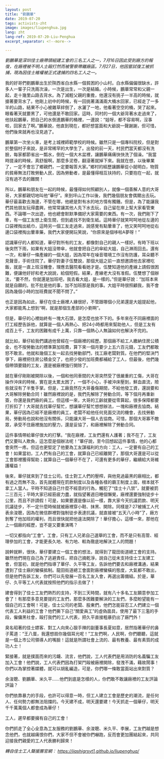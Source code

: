 ```yaml
---
layout: post
title: "劉鵬華"
date: 2019-07-20
tags: activists-zht
image: images/liupenghua.jpg
lang: zht
lang-ref: 2019-07-20-Liu-Penghua
excerpt_separator: <!--more-->

---
```


<em>劉鵬華是深圳佳士廠帶頭組建工會的三名工人之一，7月16日因此受到廠方的報復，在廠裡被不明人士毆打然而被警察帶離廠區。7月27日，他因嘗試復工被抓捕，現為因佳士維權被正式逮捕的四名工人之一。</em>

我的好哥們劉鵬華出生於陝西省白水縣一個貧困的小山村。白水縣偏偏很缺水，許多人一輩子只洗兩次澡，一次是出生，一次是結婚。小時候，鵬華常常和父親一起，走十幾里山路去背水。為了減輕父親的重擔，他還沒有挑子一半高的時候，就搶著要背水了。他剛上初中的時候，有一回挑著滿滿兩大桶水回家，已經走了一多半的山路，結果不小心被雜草絆倒了，水灑了一地，他看著空空的桶，哭了起來。眼看著天就要黑了，可他還是不敢回家。這時，同村的一個大爺背著水走過來了，他扶起鵬華，把自己的水倒進鵬華的桶裡，一邊說：“娃呀，都不容易啊，沒事啦，回家去了啊。”鵬華說，他直到現在，都好想當面和大爺說一聲謝謝，但可惜，他們後來就再也沒見過了。

鵬華第一次坐火車，是考上城裡師範學校的時候。雖然只是一個專科院校，但是對於整個村子來說，是非常稀罕的大學生了。出發的前一天，村民們當天都沒有洗臉，每家都節省出一瓢水，倒在一個大木盆裡，讓鵬華痛痛快快洗了個澡。“我當時搓澡的時候，真舒服啊，那麼多泥卷，翻滾著就掉下來。我就在想，以後畢業了，一定不會忘了鄉親們，一定要報答大家。”鄉村的經歷讓鵬華從小就明白，物質的貧瘠無法打敗勞動人民，因為勞動者，是最懂得相互扶持的，只要抱在一起，就沒有過不去的難關！

所以，鵬華和朋友在一起的時候，最懂得如何照顧別人，就像一個善解人意的大哥哥，大家都親切地叫他“華仔”。來到坪山工作以後，我們幾個朋友會偶爾出去玩。華仔最喜歡去海邊，不管在哪，他總是對有水的地方情有獨鍾。但是，為了能讓我們其他朋友玩得盡興，他常常讓其他人先下水去玩，自己留在岸上幫大家看管東西。不論哪一次出遊，他也總會默默準備好大家需要的東西。有一次，我們剛下了車，有一個工友想上衛生間，但到處找不到衛生紙。這時華仔就笑呵呵地從左邊的口袋裡掏出紙巾，這時另一個工友走過來，說感覺有點暈車了，他又笑呵呵地從右邊口袋裡掏出暈車藥，我們大家便開玩笑說，“你原來是個哆啦A夢呀！”

認識華仔的人都知道，華仔對所有的工友，都像對自己的親人一樣好。有時下班以後突然下雨，如果有大姐沒帶傘，他就會把自己的傘給大姐，自己淋雨回去。還有一次，和華仔一條產線的一個大姐，因為常年在噪音環境工作沒有防護，耳朵聽不見聲音，手術住院了。華仔對妻子伍雙說，那個大姐之前一直想邀請他去家裡吃飯，就是一直上班沒機會，理應去醫院看看她才是。伍雙知道他的產線上請假很困難，便讓他好好和老大說說，給個短假。結果，產線老大沒有准假。伍雙想了個辦法，“要不然，你就還是加班吧，我去看大姐，是一樣的。”但是華仔說：“加班本來就是自願的。批不批是他的事，加不加班那是我的事。大姐平時很照顧我，我不會因為幾個小時的加班費就不聞不問了。”

也正是因為如此，華仔在佳士廠裡人緣很好，不管跟哪個小兄弟還是大姐提起他，大家都能馬上想到“啊，就是那個生產部的小劉啊”。

但是，華仔的心裡始終有一塊大石頭，是怎麼也放不下的。多年來在不同廠裡面的打工經歷告訴他，就算是一個人再熱心、把24小時都用來幫助他人，但是工友有成百上千，工友的困難有成千上萬，只靠一個熱心人無論如何也解決不完的。

就比如，華仔給我們講過他曾經在一個廠裡的經歷。那個廠不給工人繳納住房公積金，也不按勞動法的標準算加班費，算下來一個月要少上五六百元錢，工友們都敢怒不敢言。他就和幾個工友一起去找勞動部門，找工廠老闆對質。在他們的堅決鬥爭下，廠裡把住房公積金交了，也把少發的加班費都補給了工人，但最後，他們幾個帶頭要錢的工友，還是被廠裡強行開除了。

就在華仔剛剛被開除以後，一個和他同車間的大哥突然受了很嚴重的工傷，大哥在操作沖床的時候，實在是太累太困了，一個不小心，手被沖床壓到，鮮血直流，險些就沒有了半隻手掌。但是，工廠竟然在大哥養傷期間，不給他發工資，還說要和大哥解除勞動合同！雖然廠裡說的是，我們先解除了勞動合同，等下個月再重新簽，你還是我們廠的員工。但這樣一來，大哥的工齡就要從零算起，很多保障都要打折扣了！大哥就去找華仔幫忙，想讓華仔幫忙想想辦法，一塊和廠裡去協商。結果，華仔因為已經不是廠裡的員工，老闆不給他任何見面交流的機會，去找勞動局，勞動局也說和他沒有關係，只能讓大哥一個人去協商。可惜，那個大哥寡不敵眾，承受不住廠裡施加的壓力，還是妥協了，和廠裡解除了勞動合同。

這件事情帶給華仔很大的打擊。“我在廠裡，工友們還有人護著；我不在了，工友們又要叫人欺負，這怎麼是個辦法呢！”華仔說，至今回想起這件事情，他的心都會突然一疼。但這也更堅定了他要為工友謀福利的方向：工人，一定要有自己的工會！如果當初，工人們有自己的工會，就算自己已經離開了，那個大哥還是可以從工會那裡獲得幫助；就算自己一個華仔不在了，可還有更多的華仔，繼續給大哥維護權益！

後來，華仔就來到了佳士公司。佳士對工人們的壓榨，與他見過最黑的廠相比，都有過之而無不及，首先就體現在罰款制度以及各種各樣的霸王制度上面，根本就不拿工人當人。平時不知道自己什麼不經意的行為，觸犯了“佳士十八禁”，就要被罰二三百元；平時大家已經筋疲力盡，就指望著週日睡個懶覺，廠裡還要強制徒步十公里，而且不許請假！可是，如果要還是像以前一樣，靠大家今天抗議罰款、明天抗議徒步，不一定什麼時候就被廠裡穿小鞋、抹黑、開除。同樣是7·27被捕工人代表余浚聰，因為在微信群裡對強制徒步表達抗議，就直接被“五天八小時”了，廠方剝奪了他加班的權利，而且很快就把他違法開除了！華仔擔心，這樣一來，那他在上一個廠的經歷，豈不是又要重演嗎？

一切又都指向“工會”。工會，只有工人兄弟自己選舉的工會，而不是只有高管、經理參加的工會，才能更長久地、有力地、較為徹底地解決工人的問題！

說幹就幹，很快，華仔要建立一個工會的想法，就得到了龍田街道總工會的支持。雖然他們現在自己為了逃避責任，把自己摘乾淨，說自己從未支持佳士工友建工會，但當初，就是他們指導了華仔、久平等工友，告訴他們要去和廠裡溝通，結果遭到了佳士廠的蠻橫抵制。龍田街道總工會面對廠裡蠻橫的態度，大氣都不敢出，但是他們告訴工友，你們可以先發展一百名工友入會，再選出籌備組。於是，華仔、久平等工人代表就按照他們的指示去做了！

建會得到了佳士工友們熱烈的支持，不到三天時間，就有八十多名工友願意參加工會了！有那麼多意見要提的工友們，那麼多困難要解決的工友們，多麼盼望能有一個自己的工會啊！可是，佳士公司的老闆、股東們，他們怎能容忍工人們建立一個代表工人利益的工會？他們撕下自己“關愛員工”的虛偽面具，使用了最下三濫的手段，僱傭黑社會，毆打我們的工人代表，把久平直接粗暴扔出了廠門外！

臭名昭著的佳士嫖客、對工人向來心狠手辣的副董事長夏如意，居然指著華仔的鼻子罵道：“王八蛋，我還想扇你幾個耳光呢！”工友們啊，人民啊，你們聽聽，這就是一個上市公司領導人的嘴臉！這就是所謂社會上流的、最有教養、最有素質的成功人士！

緊接著，就是撲面而來的污衊、流言，他們說，工人代表們是用消防的名義騙工友加入工會！他們說，工人代表們因為打架鬥毆被廠裡開除，發洩不滿，藉故鬧事！你們以為掌控著媒體，就可以胡亂編造，可是，你們哪一條敢當面站出來對質？

余浚聰、劉鵬華、米久平……他們到底是怎樣的人，你們敢不敢讓廠裡的工友評論評論？

你們依靠暴力的手段，也許可以得意一時，但工人建立工會是歷史的潮流，是任何人、任何勢力都無法阻擋的。今天建不成，明天還要建！今天抓走一個華仔，明天千千萬萬個人都會成為華仔！

工人，遲早都要擁有自己的工會！

你們抓走了全心全意為工友服務的劉鵬華、余浚聰、米久平、李展，工友們越是想念他們，也就越痛恨你們，大家不但不會被你們嚇跑，反而會更加團結起來，共同迎接我們親愛的工人代表勝利歸來！

<em>轉自佳士工人聲援團官網： <https://jiashigrsyt1.github.io/liupenghua/></em>
